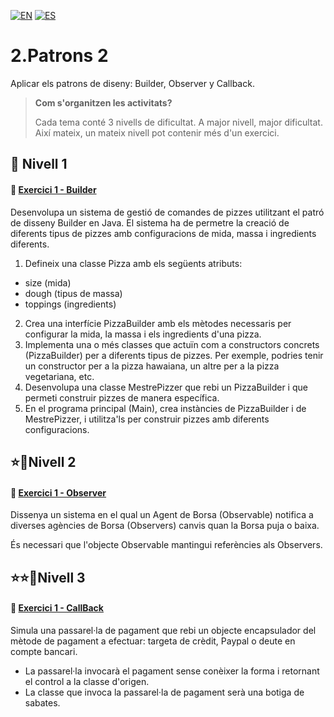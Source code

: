 [![EN](https://img.shields.io/badge/EN-blue.svg?logo=googletranslate&logoColor=white)](https://github.com/ariamdev/IT-ACADEMY-SPRINT-3/blob/master/src/main/java/SPRINT%203/Tasca%20S3%2001%20Patterns%201/README.md)
[![ES](https://img.shields.io/badge/ES-red.svg?logo=googletranslate&logoColor=white)](https://github.com/ariamdev/IT-ACADEMY-SPRINT-3/blob/master/src/main/java/SPRINT%203/Tasca%20S3%2001%20Patterns%201/README.es.md)

2.Patrons 2
=

Aplicar els patrons de diseny: Builder, Observer y Callback.

>**Com s'organitzen les activitats?**
>
>Cada tema conté 3 nivells de dificultat. A major nivell, major dificultat. Així mateix, un mateix nivell pot contenir més d'un exercici.


🌟 Nivell 1
-

#### 📍 [Exercici 1 - Builder](https://github.com/ariamdev/IT-ACADEMY-SPRINT-3/tree/master/src/main/java/SPRINT%203/Tasca%20S3%2002%20Patterns%202/n1ex1Builder)

Desenvolupa un sistema de gestió de comandes de pizzes utilitzant el patró de disseny Builder en Java. El sistema ha de permetre la creació de diferents tipus de pizzes amb configuracions de mida, massa i ingredients diferents.

1. Defineix una classe Pizza amb els següents atributs:
- size (mida)
- dough (tipus de massa)
- toppings (ingredients)
2. Crea una interfície PizzaBuilder amb els mètodes necessaris per configurar la mida, la massa i els ingredients d'una pizza.
3. Implementa una o més classes que actuïn com a constructors concrets (PizzaBuilder) per a diferents tipus de pizzes. Per exemple, podries tenir un constructor per a la pizza hawaiana, un altre per a la pizza vegetariana, etc.
4. Desenvolupa una classe MestrePizzer que rebi un PizzaBuilder i que permeti construir pizzes de manera específica.
5. En el programa principal (Main), crea instàncies de PizzaBuilder i de MestrePizzer, i utilitza'ls per construir pizzes amb diferents configuracions.

⭐🌟Nivell 2
-

#### 📍 [Exercici 1 - Observer](https://github.com/ariamdev/IT-ACADEMY-SPRINT-3/tree/master/src/main/java/SPRINT%203/Tasca%20S3%2002%20Patterns%202/n2ex1Observer)

Dissenya un sistema en el qual un Agent de Borsa (Observable) notifica a diverses agències de Borsa (Observers) canvis quan la Borsa puja o baixa.

És necessari que l'objecte Observable mantingui referències als Observers.

⭐⭐🌟Nivell 3
-

#### 📍 [Exercici 1 - CallBack](https://github.com/ariamdev/IT-ACADEMY-SPRINT-3/tree/master/src/main/java/SPRINT%203/Tasca%20S3%2002%20Patterns%202/n3ex1CallBack)

Simula una passarel·la de pagament que rebi un objecte encapsulador del mètode de pagament a efectuar: targeta de crèdit, Paypal o deute en compte bancari.

- La passarel·la invocarà el pagament sense conèixer la forma i retornant el control a la classe d'origen.
- La classe que invoca la passarel·la de pagament serà una botiga de sabates.

